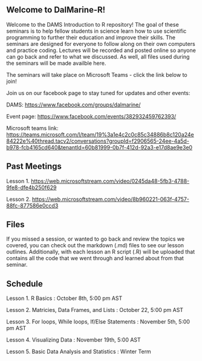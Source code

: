 <h2> Welcome to DalMarine-R! </h2>

Welcome to the DAMS Introduction to R repository! The goal of these seminars is to help fellow students in science learn how to use scientific programming to further their education and improve their skills. The seminars are designed for everyone to follow along on their own computers and practice coding. Lectures will be recorded and posted online so anyone can go back and refer to what we discussed. As well, all files used during the seminars will be made availble here.

The seminars will take place on Microsoft Teams - click the link below to join! 

Join us on our facebook page to stay tuned for updates and other events:

DAMS: https://www.facebook.com/groups/dalmarine/

Event page: https://www.facebook.com/events/382932459762393/

Microsoft teams link: https://teams.microsoft.com/l/team/19%3a1e4c2c0c85c34886b8c120a24e84222e%40thread.tacv2/conversations?groupId=f2906565-24ee-4a5d-b978-fcb4165cd640&tenantId=60b81999-0b7f-412d-92a3-e17d8ae9e3e0

<h2> Past Meetings </h2> 

Lesson 1. https://web.microsoftstream.com/video/0245da48-5fb3-4788-9fe8-dfe4b250f629

Lesson 2. https://web.microsoftstream.com/video/8b960221-063f-4757-88fc-877586e0ccd3


<h2> Files </h2>

If you missed a session, or wanted to go back and review the topics we covered, you can check out the markdown (.md) files to see our lesson outlines.
Additionally, with each lesson an R script (.R) will be uploaded that contains all the code that we went through and learned about from that seminar. 

<h2> Schedule </h2> 

Lesson 1. R Basics : October 8th, 5:00 pm AST

Lesson 2. Matricies, Data Frames, and Lists : October 22, 5:00 pm AST

Lesson 3. For loops, While loops, If/Else Statements : November 5th, 5:00 pm AST 

Lesson 4. Visualizing Data : November 19th, 5:00 AST

Lesson 5. Basic Data Analysis and Statistics : Winter Term 
